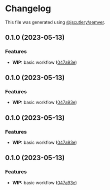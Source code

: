 # Changelog

This file was generated using [@jscutlery/semver](https://github.com/jscutlery/semver).

## 0.1.0 (2023-05-13)


### Features

* **WIP:** basic workflow ([047a93e](https://github.com/clayton-duarte/cpd/commit/047a93e4f6bf818b3ee087333d2264e81df82fe6))

## 0.1.0 (2023-05-13)


### Features

* **WIP:** basic workflow ([047a93e](https://github.com/clayton-duarte/cpd/commit/047a93e4f6bf818b3ee087333d2264e81df82fe6))

## 0.1.0 (2023-05-13)


### Features

* **WIP:** basic workflow ([047a93e](https://github.com/clayton-duarte/cpd/commit/047a93e4f6bf818b3ee087333d2264e81df82fe6))

## 0.1.0 (2023-05-13)


### Features

* **WIP:** basic workflow ([047a93e](https://github.com/clayton-duarte/cpd/commit/047a93e4f6bf818b3ee087333d2264e81df82fe6))
